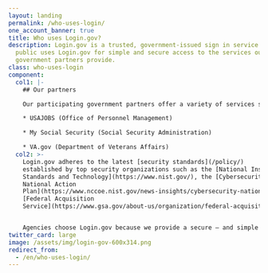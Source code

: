 ```yaml
---
layout: landing
permalink: /who-uses-login/
one_account_banner: true
title: Who uses Login.gov?
description: Login.gov is a trusted, government-issued sign in service. The
  public uses Login.gov for simple and secure access to the services our
  government partners provide.
class: who-uses-login
component:
  col1: |-
    ## Our partners

    Our participating government partners offer a variety of services such as:

    * USAJOBS (Office of Personnel Management)

    * My Social Security (Social Security Administration)

    * VA.gov (Department of Veterans Affairs)
  col2: >-
    Login.gov adheres to the latest [security standards](/policy/)
    established by top security organizations such as the [National Institute of
    Standards and Technology](https://www.nist.gov/), the [Cybersecurity
    National Action
    Plan](https://www.nccoe.nist.gov/news-insights/cybersecurity-national-action-plan) and the
    [Federal Acquisition
    Service](https://www.gsa.gov/about-us/organization/federal-acquisition-service)


    Agencies choose Login.gov because we provide a secure — and simple — solution. [Read more about our partner program](/partners/).
twitter_card: large
image: /assets/img/login-gov-600x314.png
redirect_from:
  - /en/who-uses-login/
---
```


